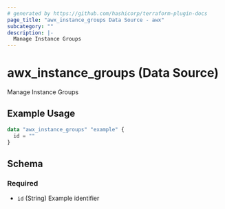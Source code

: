 ```yaml
---
# generated by https://github.com/hashicorp/terraform-plugin-docs
page_title: "awx_instance_groups Data Source - awx"
subcategory: ""
description: |-
  Manage Instance Groups
---
```


# awx_instance_groups (Data Source)

Manage Instance Groups

## Example Usage

```terraform
data "awx_instance_groups" "example" {
  id = ""
}
```

<!-- schema generated by tfplugindocs -->
## Schema

### Required

- `id` (String) Example identifier
